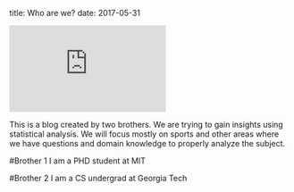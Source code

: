 title: Who are we?
date: 2017-05-31

<iframe align="center" width="280" height="155" src="https://www.youtube.com/embed/9ziXpIPAhD4" frameborder="0" allowfullscreen></iframe>

This is a blog created by two brothers. We are trying to gain insights using statistical analysis. We will focus mostly on sports and other areas where we have questions and domain knowledge to properly analyze the subject.

#Brother 1
I am a PHD student at MIT

#Brother 2
I am a CS undergrad at Georgia Tech